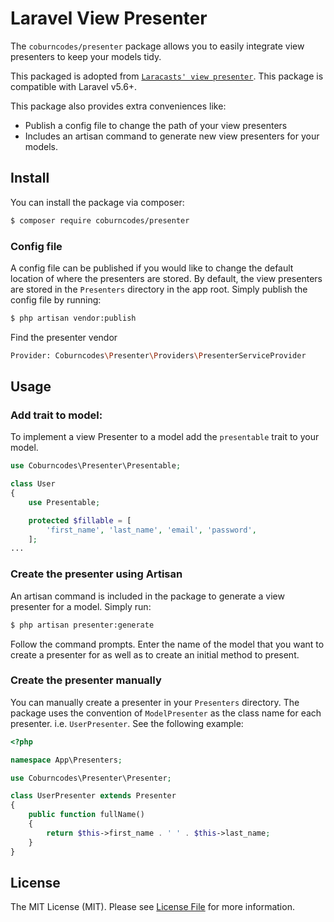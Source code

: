 # Laravel View Presenter
The `coburncodes/presenter` package allows you to easily integrate view presenters to keep your models tidy.

This packaged is adopted from [`Laracasts' view presenter`](https://github.com/laracasts/Presenter). This package is compatible with Laravel v5.6+.

This package also provides extra conveniences like:
- Publish a config file to change the path of your view presenters
- Includes an artisan command to generate new view presenters for your models.

## Install

You can install the package via composer:

``` bash
$ composer require coburncodes/presenter
```

### Config file
A config file can be published if you would like to change the default location of where the presenters are stored. By default, the view presenters are stored in the `Presenters` directory in the app root. Simply publish the config file by running:
``` bash
$ php artisan vendor:publish
```
Find the presenter vendor
``` bash
Provider: Coburncodes\Presenter\Providers\PresenterServiceProvider
```

## Usage
### Add trait to model:
To implement a view Presenter to a model add the `presentable` trait to your model.
```php
use Coburncodes\Presenter\Presentable;

class User
{
    use Presentable;

    protected $fillable = [
        'first_name', 'last_name', 'email', 'password',
    ];
...
```

### Create the presenter using Artisan
An artisan command is included in the package to generate a view presenter for a model. Simply run:
``` bash
$ php artisan presenter:generate
```
Follow the command prompts. Enter the name of the model that you want to create a presenter for as well as to create an initial method to present.

### Create the presenter manually
You can manually create a presenter in your `Presenters` directory. The package uses the convention of `ModelPresenter` as the class name for each presenter. i.e. `UserPresenter`. See the following example:
``` php
<?php

namespace App\Presenters;

use Coburncodes\Presenter\Presenter;

class UserPresenter extends Presenter
{
    public function fullName()
    {
        return $this->first_name . ' ' . $this->last_name;
    }
}
```

## License
The MIT License (MIT). Please see [License File](LICENSE.md) for more information.
